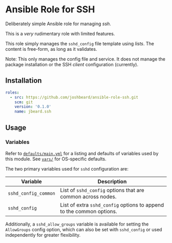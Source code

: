 # Ansible Role for SSH

Deliberately simple Ansible role for managing _ssh_.

This is a _very_ rudimentary role with limited features.

This role simply manages the `sshd_config` file template using _lists_. The
content is free-form, as long as it validates.

Note: This only manages the config file and service. It does not manage the
package installation or the SSH _client_ configuration (currently).

## Installation

```yaml
roles:
  - src: https://github.com/joshbeard/ansible-role-ssh.git
    scm: git
    version: '0.1.0'
    name: jbeard.ssh
```

## Usage

### Variables

Refer to [`defaults/main.yml`](defaults/main.yml) for a listing and defaults of
variables used by this module. See [`vars/`](vars/) for OS-specific defaults.

The two primary variables used for `sshd` configuration are:

| Variable             | Description
| -------------------- | --------------------------------------------------------- |
| `sshd_config_common` | List of `sshd_config` options that are common across nodes.
| `sshd_config`        | List of extra `sshd_config` options to append to the common options.

Additionally, a `sshd_allow_groups` variable is available for setting the
`AllowGroups` config option, which can also be set with `sshd_config` or used
independently for greater flexibility.
